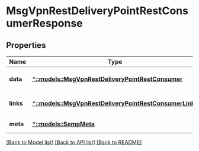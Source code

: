 # MsgVpnRestDeliveryPointRestConsumerResponse

## Properties
Name | Type | Description | Notes
------------ | ------------- | ------------- | -------------
**data** | [***::models::MsgVpnRestDeliveryPointRestConsumer**](MsgVpnRestDeliveryPointRestConsumer.md) |  | [optional] [default to null]
**links** | [***::models::MsgVpnRestDeliveryPointRestConsumerLinks**](MsgVpnRestDeliveryPointRestConsumerLinks.md) |  | [optional] [default to null]
**meta** | [***::models::SempMeta**](SempMeta.md) |  | [default to null]

[[Back to Model list]](../README.md#documentation-for-models) [[Back to API list]](../README.md#documentation-for-api-endpoints) [[Back to README]](../README.md)


